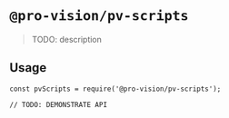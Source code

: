 # `@pro-vision/pv-scripts`

> TODO: description

## Usage

```
const pvScripts = require('@pro-vision/pv-scripts');

// TODO: DEMONSTRATE API
```
